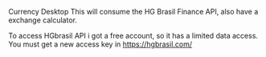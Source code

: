 Currency Desktop
This will consume the HG Brasil Finance API, also have a exchange calculator.

To access HGbrasil API i got a free account, so it has a limited data access.
You must get a new access key in https://hgbrasil.com/

